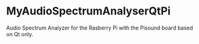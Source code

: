 # MyAudioSpectrumAnalyserQtPi

Audio Spectrum Analyzer for the Rasberry Pi with the Pisound board based on Qt only.
